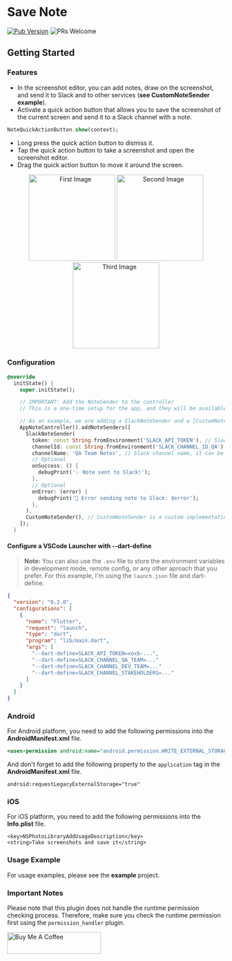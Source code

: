 # Save Note
[![Pub Version](https://img.shields.io/pub/v/save_note?color=%2302569B&label=pub&logo=flutter)](https://pub.dev/packages/save_note) ![PRs Welcome](https://img.shields.io/badge/PRs-welcome-brightgreen.svg)
## Getting Started

### Features
* In the screenshot editor, you can add notes, draw on the screenshot, and send it to Slack and to other services (**see CustomNoteSender example**).
* Activate a quick action button that allows you to save the screenshot of the current screen and send it to a Slack channel with a note.
```dart
NoteQuickActionButton.show(context);
```

* Long press the quick action button to dismiss it.
* Tap the quick action button to take a screenshot and open the screenshot editor.
* Drag the quick action button to move it around the screen.

<p align="center">
  <img src="https://github.com/user-attachments/assets/b838e388-0277-44e0-b5e1-8ec7a5a8bc68" alt="First Image" width="200"/>
  <img src="https://github.com/user-attachments/assets/21794009-ed13-4e51-bd07-d07381c2e2a0" alt="Second Image" width="200"/>
  <img src="https://github.com/user-attachments/assets/6c1de0b5-9f28-4d24-95f3-e4611e95c2b3" alt="Third Image" width="200"/>
</p>


### Configuration
```dart
@override
  initState() {
    super.initState();

    // IMPORTANT: Add the NoteSender to the controller
    // This is a one-time setup for the app, and they will be available on Screenshot Editor.

    // As an example, we are adding a SlackNoteSender and a [CustomNoteSender] that I created for this example.
    AppNoteController().addNoteSenders([
      SlackNoteSender(
        token: const String.fromEnvironment('SLACK_API_TOKEN'), // Slack API token (xoxb-...) - You can get it from https://api.slack.com/apps
        channelId: const String.fromEnvironment('SLACK_CHANNEL_ID_QA'), // Slack channel ID (public or private)
        channelName: 'QA Team Notes', // Slack channel name, it can be anything, it's just for display purposes
        // Optional
        onSuccess: () {
          debugPrint('✨ Note sent to Slack!');
        },
        // Optional
        onError: (error) {
          debugPrint('🚫 Error sending note to Slack: $error');
        },
      ),
      CustomNoteSender(), // CustomNoteSender is a custom implementation of NoteSender that I created for this example (see example project)
    ]);
  }
```

#### Configure a VSCode Launcher with --dart-define
> **Note:** You can also use the `.env` file to store the environment variables in development mode, remote config, or any other aproach that you prefer. For this example, I'm using the `launch.json` file and dart-define.
```json
{
  "version": "0.2.0",
  "configurations": [
    {
      "name": "Flutter",
      "request": "launch",
      "type": "dart",
      "program": "lib/main.dart",
      "args": [
        "--dart-define=SLACK_API_TOKEN=xoxb-...",
        "--dart-define=SLACK_CHANNEL_QA_TEAM=..."
        "--dart-define=SLACK_CHANNEL_DEV_TEAM=..."
        "--dart-define=SLACK_CHANNEL_STAKEHOLDERS=..."
      ]
    }
  ]
}
```


### Android

For Android platform, you need to add the following permissions into the **AndroidManifest.xml** file.

```xml
<uses-permission android:name="android.permission.WRITE_EXTERNAL_STORAGE" />
```

And don't forget to add the following property to the `application` tag in the **AndroidManifest.xml** file.

```
android:requestLegacyExternalStorage="true"
```

### iOS

For iOS platform, you need to add the following permissions into the **Info.plist** file.

```
<key>NSPhotoLibraryAddUsageDescription</key>
<string>Take screenshots and save it</string>
```

### Usage Example

For usage examples, please see the **example** project.

### Important Notes

Please note that this plugin does not handle the runtime permission checking process.
Therefore, make sure you check the runtime permission first using the `permission_handler` plugin.

<a href="https://www.buymeacoffee.com/emanuelbraz" target="_blank"><img src="https://cdn.buymeacoffee.com/buttons/v2/default-yellow.png" alt="Buy Me A Coffee" style="height: 50px !important;width: 217px !important;" ></a>

